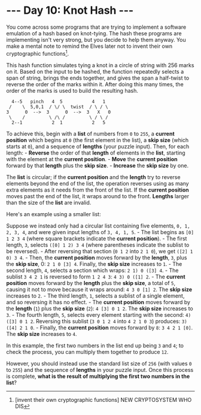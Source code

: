 # --- Day 10: Knot Hash ---

You come across some programs that are trying to implement a software emulation of a hash based on knot-tying. The hash these programs are implementing isn't very strong, but you decide to help them anyway. You make a mental note to remind the Elves later not to invent their own cryptographic functions[^1].

This hash function simulates tying a knot in a circle of string with 256 marks on it. Based on the input to be hashed, the function repeatedly selects a span of string, brings the ends together, and gives the span a half-twist to reverse the order of the marks within it. After doing this many times, the order of the marks is used to build the resulting hash.
```
  4--5   pinch   4  5           4   1
 /    \  5,0,1  / \/ \  twist  / \ / \
3      0  -->  3      0  -->  3   X   0
 \    /         \ /\ /         \ / \ /
  2--1           2  1           2   5
```

To achieve this, begin with a **list** of numbers from `0` to `255`, a **current position** which begins at `0` (the first element in the list), a **skip size** (which starts at `0`), and a sequence of **lengths** (your puzzle input).  Then, for each length:
    - **Reverse** the order of that **length** of elements in the **list**, starting with the element at the **current position**.
    - **Move** the **current position** forward by that **length** plus the **skip size**.
    - **Increase** the **skip size** by one.

The **list** is circular; if the **current position** and the **length** try to reverse elements beyond the end of the list, the operation reverses using as many extra elements as it needs from the front of the list. If the **current position** moves past the end of the list, it wraps around to the front. **Lengths** larger than the size of the **list** are invalid.

Here's an example using a smaller list:

Suppose we instead only had a circular list containing five elements, `0, 1, 2, 3, 4`, and were given input lengths of `3, 4, 1, 5`.
    - The list begins as `[0] 1 2 3 4` (where square brackets indicate the **current position**).
    - The first length, `3`, selects `([0] 1 2) 3 4` (where parentheses indicate the sublist to be reversed).
    - After reversing that section (`0 1 2` into `2 1 0`), we get `([2] 1 0) 3 4`.
    - Then, the **current position** moves forward by the **length**, `3`, plus the **skip size**, 0: `2 1 0 [3] 4`. Finally, the **skip size** increases to `1`.
    - The second length, `4`, selects a section which wraps: `2 1) 0 ([3] 4`.
    - The sublist `3 4 2 1` is reversed to form `1 2 4 3`: `4 3) 0 ([1] 2`.
    - The **current position** moves forward by the **length** plus the **skip size**, a total of `5`, causing it not to move because it wraps around: `4 3 0 [1] 2`. The **skip size** increases to `2`.
    - The third length, `1`, selects a sublist of a single element, and so reversing it has no effect.
    - The **current position** moves forward by the **length** (`1`) plus the **skip size** (`2`): `4 [3] 0 1 2`. The **skip size** increases to `3`.
    - The fourth length, `5`, selects every element starting with the second: `4) ([3] 0 1 2`. Reversing this sublist (`3 0 1 2 4` into `4 2 1 0 3`) produces: `3) ([4] 2 1 0`.
    - Finally, the **current position** moves forward by `8`: `3 4 2 1 [0]`. The **skip size** increases to `4`.

In this example, the first two numbers in the list end up being `3` and `4`; to check the process, you can multiply them together to produce `12`.

However, you should instead use the standard list size of `256` (with values `0` to `255`) and the sequence of **lengths** in your puzzle input. Once this process is complete, **what is the result of multiplying the first two numbers in the list**?

[^1]: [invent their own cryptographic functions] NEW CRYPTOSYSTEM WHO DIS
